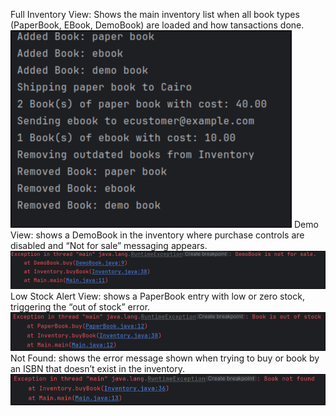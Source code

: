 Full Inventory View: Shows the main inventory list when all book types (PaperBook, EBook, DemoBook) are loaded and how tansactions done.
![UI overview screenshot](res/full.png)
Demo View: shows a DemoBook in the inventory where purchase controls are disabled and “Not for sale” messaging appears.
![UI overview screenshot](res/demo.png)
Low Stock Alert View: shows a PaperBook entry with low or zero stock, triggering the “out of stock” error.
![UI overview screenshot](res/stock.png)
Not Found: shows the error message shown when trying to buy or  book by an ISBN that doesn’t exist in the inventory.
![UI overview screenshot](res/notfound.png)
